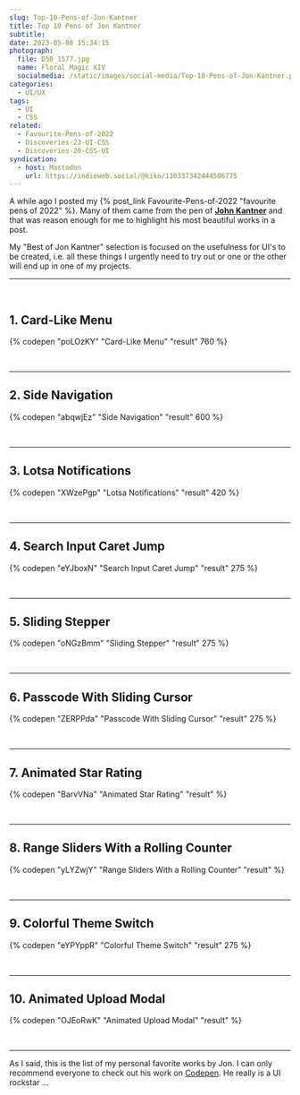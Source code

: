 ```yaml
---
slug: Top-10-Pens-of-Jon-Kantner
title: Top 10 Pens of Jon Kantner
subtitle:
date: 2023-05-08 15:34:15
photograph:
  file: D50_1577.jpg
  name: Floral Magic XIV
  socialmedia: /static/images/social-media/Top-10-Pens-of-Jon-Kantner.png
categories:
  - UI/UX
tags:
  - UI
  - CSS
related:
  - Favourite-Pens-of-2022
  - Discoveries-23-UI-CSS
  - Discoveries-20-CSS-UI
syndication:
  - host: Mastodon
    url: https://indieweb.social/@kiko/110337342444506775
---
```


A while ago I posted my {% post_link Favourite-Pens-of-2022 "favourite pens of 2022" %}. Many of them came from the pen of **[John Kantner](https://jonkantner.com/)** and that was reason enough for me to highlight his most beautiful works in a post.

My "Best of Jon Kantner" selection is focused on the usefulness for UI's to be created, i.e. all these things I urgently need to try out or one or the other will end up in one of my projects. 

<!-- more -->

<hr><br>

## 1. Card-Like Menu

{% codepen "poLOzKY" "Card-Like Menu" "result" 760 %}

<br><hr>

## 2. Side Navigation

{% codepen "abqwjEz" "Side Navigation" "result" 600  %}

<br><hr>

## 3. Lotsa Notifications

{% codepen "XWzePgp" "Lotsa Notifications" "result" 420 %}

<br><hr>

## 4. Search Input Caret Jump

{% codepen "eYJboxN" "Search Input Caret Jump" "result" 275 %}

<br><hr>

## 5. Sliding Stepper

{% codepen "oNGzBmm" "Sliding Stepper" "result" 275 %}

<br><hr>

## 6. Passcode With Sliding Cursor

{% codepen "ZERPPda" "Passcode With Sliding Cursor" "result" 275 %}

<br><hr>

## 7. Animated Star Rating

{% codepen "BarvVNa" "Animated Star Rating" "result" %}

<br><hr>

## 8. Range Sliders With a Rolling Counter

{% codepen "yLYZwjY" "Range Sliders With a Rolling Counter" "result" %}

<br><hr>

## 9. Colorful Theme Switch

{% codepen "eYPYppR" "Colorful Theme Switch" "result" 275 %}

<br><hr>

## 10. Animated Upload Modal

{% codepen "OJEoRwK" "Animated Upload Modal" "result" %}

<br><hr>

As I said, this is the list of my personal favorite works by Jon. I can only recommend everyone to check out his work on [Codepen](https://codepen.io/jkantner). He really is a UI rockstar ...